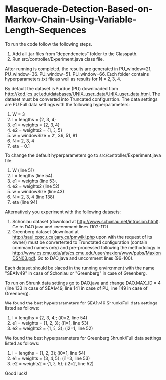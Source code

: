 # Masquerade-Detection-Based-on-Markov-Chain-Using-Variable-Length-Sequences
To run the code follow the following steps.
1) Add all .jar files from “dependencies” folder to the Classpath.
2) Run src/controller/Experiment.java class file.

After running is completed, the results are generated in PU_window=21, PU_window=36, PU_window=51, PU_window=66. Each folder contains hyperparameters.txt file as well as results for N = 2, 3, 4. 
 
By default the dataset is Purdue (PU) downloaded from http://kdd.ics.uci.edu/databases/UNIX_user_data/UNIX_user_data.html. 
The dataset must be converted into Truncated configuration. The data settings are PU Full data settings with the following hyperparameters:
1. W = 3
2. l = lengths = {2, 3, 4}
3. e1 = weights = {2, 3, 4}
4. e2 = weights2 = {1, 3, 5}
5. w = windowSize = 21, 36, 51, 81
6. N = 2, 3, 4
7. eta = 0.1

To change the default hyperparameters go to src/controller/Experiment.java file: 
1. W (line 51) 
2. l = lengths (line 54). 
3. e1 = weights (line 53). 
4. e2 = weights2 (line 52) 
5. w = windowSize (line 43) 
6. N = 2, 3, 4 (line 138)
7. eta (line 94) 

Alternatively you experiment with the following datasets:
1. Schonlau dataset (download at http://www.schonlau.net/intrusion.html). Go to DAO.java and uncomment lines (102-112).
2. Greenberg dataset (download at http://saul.cpsc.ucalgary.ca/pmwiki.php upon with the request of its owner) must be converterted to Trunctated configuration (contain command names only) and pre-processed following the methodology in http://www.cs.cmu.edu/afs/cs.cmu.edu/user/maxion/www/pubs/MaxionDSN03.pdf. Go to DAO.java and uncomment lines (96-100).

Each dataset should be placed in the running environment with the name "SEA1v49" in case of Schonlau or "Greenberg" in case of Greenberg. 

To run on Shrunk data settings go to DAO.java and change DAO.MAX_ID = 4 (line 133 in case of SEA1v49, line 141 in case of PU, line 149 in case of Greenberg).

We found the best hyperparameters for SEA1v49 Shrunk/Full data settings listed as follows: 
1. l = lengths = {2, 3, 4}; (i0=2, line 54)
2. e1 = weights = {1, 2, 3}; (i1=1, line 53) 
3. e2 = weights2 = {1, 2, 3}; (i2=1, line 52)

We found the best hyperparameters for Greenberg Shrunk/Full data settings listed as follows: 
1. l = lengths = {1, 2, 3}; (i0=1, line 54)
2. e1 = weights = {3, 4, 5}; (i1=3, line 53) 
3. e2 = weights2 = {1, 3, 5}; (i2=2, line 52)

Good luck!
